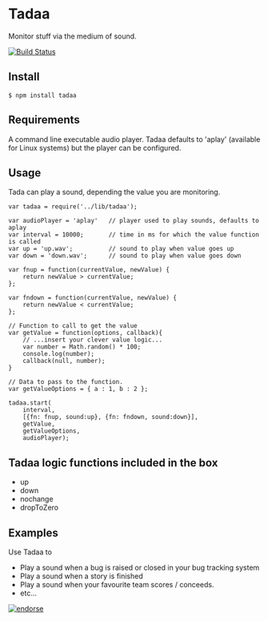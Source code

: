# Tadaa

Monitor stuff via the medium of sound.

[![Build Status](https://secure.travis-ci.org/jamesbloomer/tadaa.png?branch=master)](http://travis-ci.org/jamesbloomer/tadaa)

## Install

    $ npm install tadaa

## Requirements

A command line executable audio player. 
Tadaa defaults to 'aplay' (available for Linux systems) but the player can be configured. 

## Usage

Tada can play a sound, depending the value you are monitoring.

    var tadaa = require('../lib/tadaa');

    var audioPlayer = 'aplay'   // player used to play sounds, defaults to aplay
    var interval = 10000;       // time in ms for which the value function is called
    var up = 'up.wav';          // sound to play when value goes up
    var down = 'down.wav';      // sound to play when value goes down
        
    var fnup = function(currentValue, newValue) {
        return newValue > currentValue;  
    };

    var fndown = function(currentValue, newValue) {
        return newValue < currentValue;  
    };

    // Function to call to get the value
    var getValue = function(options, callback){
        // ...insert your clever value logic...
        var number = Math.random() * 100;
        console.log(number);
        callback(null, number); 
    } 
        
    // Data to pass to the function.
    var getValueOptions = { a : 1, b : 2 }; 

    tadaa.start(
        interval, 
        [{fn: fnup, sound:up}, {fn: fndown, sound:down}], 
        getValue, 
        getValueOptions, 
        audioPlayer);
    
## Tadaa logic functions included in the box
- up
- down
- nochange
- dropToZero

## Examples

Use Tadaa to

* Play a sound when a bug is raised or closed in your bug tracking system
* Play a sound when a story is finished
* Play a sound when your favourite team scores / conceeds.
* etc...

[![endorse](http://api.coderwall.com/jamesbloomer/endorsecount.png)](http://coderwall.com/jamesbloomer)
